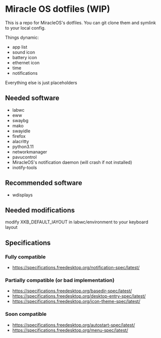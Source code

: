 # Miracle OS dotfiles (WIP)

This is a repo for MiracleOS's dotfiles. You can git clone them and symlink to your local config.

Things dynamic:

* app list
* sound icon
* battery icon
* ethernet icon
* time
* notifications

Everything else is just placeholders

## Needed software

* labwc
* eww
* swaybg
* mako
* swayidle
* firefox
* alacritty
* python3.11
* networkmanager
* pavucontrol
* MiracleOS's notification daemon (will crash if not installed)
* inotify-tools

## Recommended software

* wdisplays

## Needed modifications

modify XKB_DEFAULT_lAYOUT in labwc/environment to your keyboard layout

## Specifications
### Fully compatible

- https://specifications.freedesktop.org/notification-spec/latest/

### Partially compatible (or bad implementation)

- https://specifications.freedesktop.org/basedir-spec/latest/
- https://specifications.freedesktop.org/desktop-entry-spec/latest/
- https://specifications.freedesktop.org/icon-theme-spec/latest/


### Soon compatible

- https://specifications.freedesktop.org/autostart-spec/latest/
- https://specifications.freedesktop.org/menu-spec/latest/
